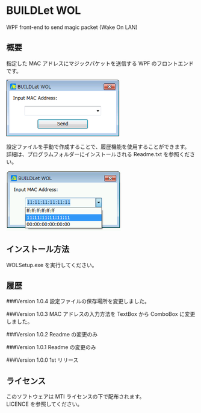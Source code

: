 # BUILDLet WOL
WPF front-end to send magic packet (Wake On LAN)

## 概要
指定した MAC アドレスにマジックパケットを送信する WPF のフロントエンドです。  

![Screenshot](/images/WOL.png "Screenshot")

設定ファイルを手動で作成することで、履歴機能を使用することができます。  
詳細は、プログラムフォルダーにインストールされる Readme.txt を参照ください。

![History](/images/WOL_History.png "履歴機能")

## インストール方法
WOLSetup.exe を実行してください。

## 履歴

###Version 1.0.4
設定ファイルの保存場所を変更しました。

###Version 1.0.3
MAC アドレスの入力方法を TextBox から ComboBox に変更しました。

###Version 1.0.2
Readme の変更のみ

###Version 1.0.1
Readme の変更のみ

###Version 1.0.0
1st リリース


## ライセンス
このソフトウェアは MTI ライセンスの下で配布されます。  
LICENCE を参照してください。

